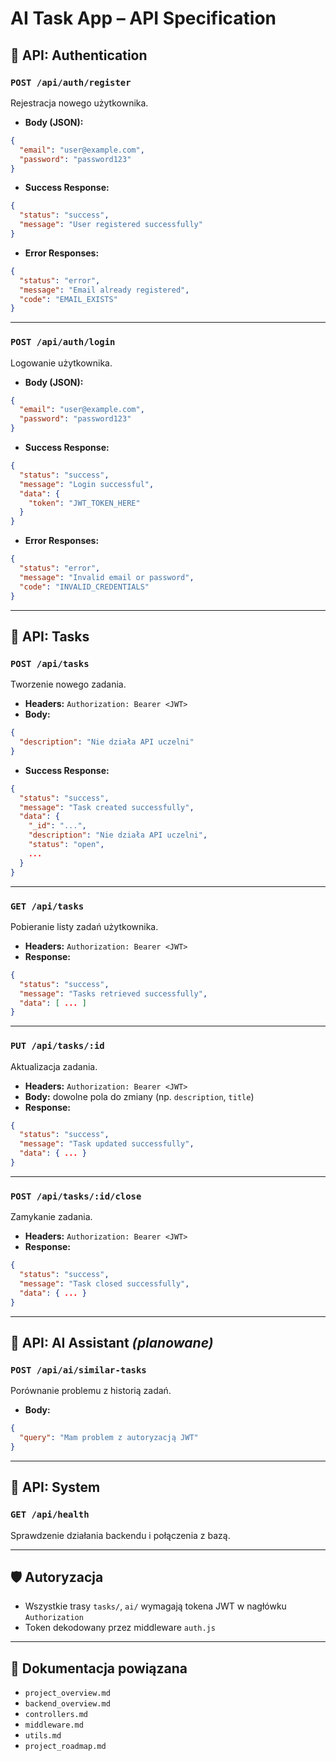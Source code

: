 # AI Task App – API Specification

## 📘 API: Authentication

### `POST /api/auth/register`

Rejestracja nowego użytkownika.

- **Body (JSON):**
```json
{
  "email": "user@example.com",
  "password": "password123"
}
```

- **Success Response:**
```json
{
  "status": "success",
  "message": "User registered successfully"
}
```

- **Error Responses:**
```json
{
  "status": "error",
  "message": "Email already registered",
  "code": "EMAIL_EXISTS"
}
```

---

### `POST /api/auth/login`

Logowanie użytkownika.

- **Body (JSON):**
```json
{
  "email": "user@example.com",
  "password": "password123"
}
```

- **Success Response:**
```json
{
  "status": "success",
  "message": "Login successful",
  "data": {
    "token": "JWT_TOKEN_HERE"
  }
}
```

- **Error Responses:**
```json
{
  "status": "error",
  "message": "Invalid email or password",
  "code": "INVALID_CREDENTIALS"
}
```

---

## 📘 API: Tasks

### `POST /api/tasks`

Tworzenie nowego zadania.

- **Headers:** `Authorization: Bearer <JWT>`
- **Body:**
```json
{
  "description": "Nie działa API uczelni"
}
```

- **Success Response:**
```json
{
  "status": "success",
  "message": "Task created successfully",
  "data": {
    "_id": "...",
    "description": "Nie działa API uczelni",
    "status": "open",
    ...
  }
}
```

---

### `GET /api/tasks`

Pobieranie listy zadań użytkownika.

- **Headers:** `Authorization: Bearer <JWT>`
- **Response:**
```json
{
  "status": "success",
  "message": "Tasks retrieved successfully",
  "data": [ ... ]
}
```

---

### `PUT /api/tasks/:id`

Aktualizacja zadania.

- **Headers:** `Authorization: Bearer <JWT>`
- **Body:** dowolne pola do zmiany (np. `description`, `title`)
- **Response:**
```json
{
  "status": "success",
  "message": "Task updated successfully",
  "data": { ... }
}
```

---

### `POST /api/tasks/:id/close`

Zamykanie zadania.

- **Headers:** `Authorization: Bearer <JWT>`
- **Response:**
```json
{
  "status": "success",
  "message": "Task closed successfully",
  "data": { ... }
}
```

---

## 📘 API: AI Assistant *(planowane)*

### `POST /api/ai/similar-tasks`

Porównanie problemu z historią zadań.

- **Body:**
```json
{
  "query": "Mam problem z autoryzacją JWT"
}
```

---

## 📘 API: System

### `GET /api/health`

Sprawdzenie działania backendu i połączenia z bazą.

---

## 🛡️ Autoryzacja

- Wszystkie trasy `tasks/`, `ai/` wymagają tokena JWT w nagłówku `Authorization`
- Token dekodowany przez middleware `auth.js`

---

## 📄 Dokumentacja powiązana

- `project_overview.md`
- `backend_overview.md`
- `controllers.md`
- `middleware.md`
- `utils.md`
- `project_roadmap.md`
